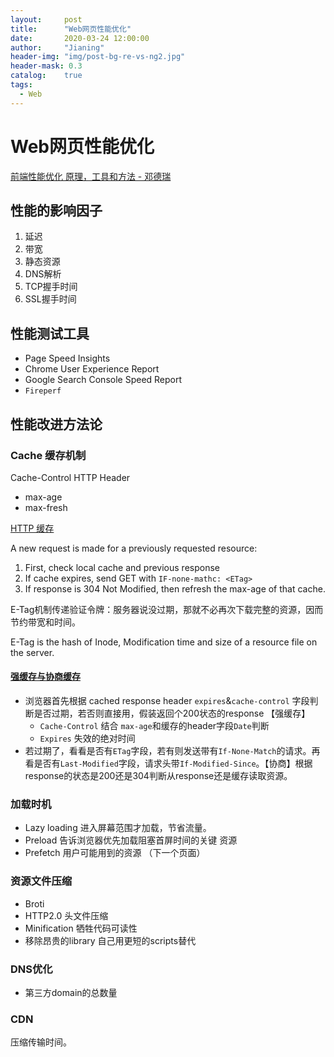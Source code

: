 ```yaml
---
layout:     post
title:      "Web网页性能优化"
date:       2020-03-24 12:00:00
author:     "Jianing"
header-img: "img/post-bg-re-vs-ng2.jpg"
header-mask: 0.3
catalog:    true
tags:
  - Web
---
```


# Web网页性能优化

[前端性能优化 原理，工具和方法 - 邓德瑞]( https://www.youtube.com/watch?v=xVD-E4248A8 )

## 性能的影响因子

1. 延迟
2. 带宽
3. 静态资源
4. DNS解析
5. TCP握手时间
6. SSL握手时间

## 性能测试工具

- Page Speed Insights
- Chrome User Experience Report
- Google Search Console Speed Report
- `Fireperf`

## 性能改进方法论

### Cache 缓存机制

Cache-Control HTTP Header

- max-age
- max-fresh

[HTTP 缓存]( https://developers.google.com/web/fundamentals/performance/optimizing-content-efficiency/http-caching )

A new request is made for a previously requested resource:

1. First, check local cache and previous response
2. If cache expires, send GET with `IF-none-mathc: <ETag>`
3. If response is 304 Not Modified, then refresh the max-age of that cache.

E-Tag机制传递验证令牌：服务器说没过期，那就不必再次下载完整的资源，因而节约带宽和时间。

E-Tag is the hash of Inode, Modification time and size of a resource file on the server. 

#### [强缓存与协商缓存](https://github.com/yiliang114/Blog/issues/6)

- 浏览器首先根据 cached response header `expires`&`cache-control` 字段判断是否过期，若否则直接用，假装返回个200状态的response 【强缓存】
  - `Cache-Control` 结合 `max-age`和缓存的header字段`Date`判断
  - `Expires`  失效的绝对时间
- 若过期了，看看是否有`ETag`字段，若有则发送带有`If-None-Match`的请求。再看是否有`Last-Modified`字段，请求头带`If-Modified-Since`。【协商】根据response的状态是200还是304判断从response还是缓存读取资源。

### 加载时机

- Lazy loading 进入屏幕范围才加载，节省流量。
- Preload 告诉浏览器优先加载阻塞首屏时间的关键 资源
- Prefetch 用户可能用到的资源 （下一个页面）

### 资源文件压缩

- Broti
- HTTP2.0 头文件压缩
- Minification 牺牲代码可读性
- 移除昂贵的library 自己用更短的scripts替代

### DNS优化

- 第三方domain的总数量

### CDN

压缩传输时间。
